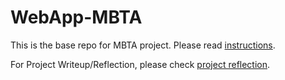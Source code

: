 # WebApp-MBTA
 This is the base repo for MBTA project. Please read [instructions](instructions.md). 
 
 For Project Writeup/Reflection, please check [project reflection](project_reflection.md).